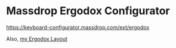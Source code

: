 # Massdrop Ergodox Configurator

https://keyboard-configurator.massdrop.com/ext/ergodox

Also, [my Ergodox Layout](https://github.com/willricketts/ergodox)
